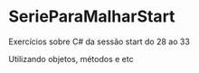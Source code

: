 # SerieParaMalharStart
Exercícios sobre C# da sessão start do 28 ao 33

Utilizando objetos, métodos e etc

